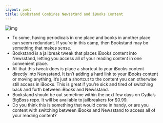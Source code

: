 ```yaml
---
layout: post
title: Bookstand Combines Newsstand and iBooks Content
---
```

![img](http://media.idownloadblog.com/wp-content/uploads/2012/02/Bookstand-Screen.jpg)
* To some, having periodicals in one place and books in another place can seem redundant. If you’re in this camp, then Bookstand may be something that makes sense.
* Bookstand is a jailbreak tweak that places iBooks content into Newsstand, letting you access all of your reading content in one convenient place.
* All that this tweak does is place a shortcut to your iBooks content directly into Newsstand. It isn’t adding a hard link to your iBooks content or moving anything, it’s just a shortcut to the content you can otherwise still access in iBooks. This is great if you’re sick and tired of switching back and forth between iBooks and Newsstand.
* Bookstand should be out sometime within the next few days on Cydia’s BigBoss repo. It will be available to jailbreakers for $0.99.
* Do you think this is something that would come in handy, or are you content with switching between iBooks and Newsstand to access all of your reading content?

